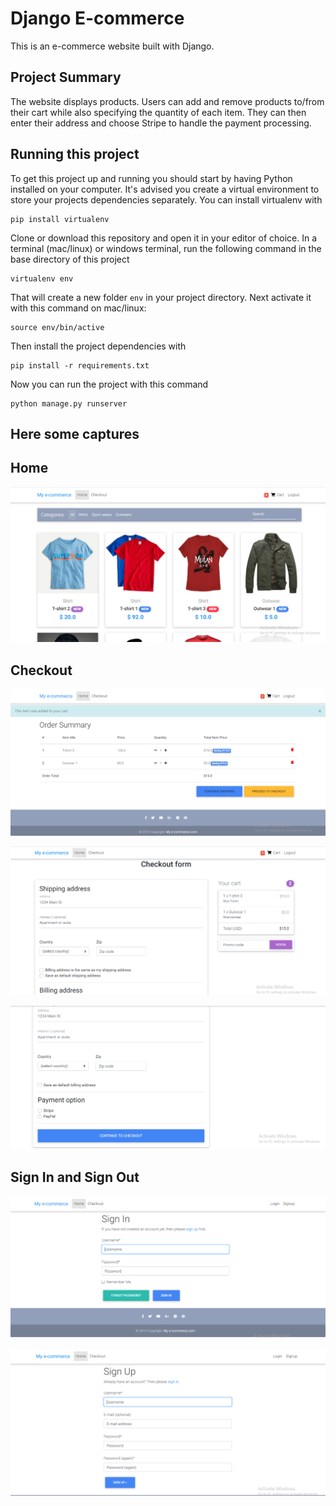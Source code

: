 # Django E-commerce

This is an e-commerce website built with Django.

## Project Summary

The website displays products. Users can add and remove products to/from their cart while also specifying the quantity of each item. They can then enter their address and choose Stripe to handle the payment processing.

## Running this project

To get this project up and running you should start by having Python installed on your computer. It's advised you create a virtual environment to store your projects dependencies separately. You can install virtualenv with

```
pip install virtualenv
```

Clone or download this repository and open it in your editor of choice. In a terminal (mac/linux) or windows terminal, run the following command in the base directory of this project

```
virtualenv env
```

That will create a new folder `env` in your project directory. Next activate it with this command on mac/linux:

```
source env/bin/active
```

Then install the project dependencies with

```
pip install -r requirements.txt
```

Now you can run the project with this command

```
python manage.py runserver
```

## Here some captures

## Home
![alt text](https://github.com/Raef96/My-e-commerce/blob/master/captures/Capture.PNG?raw=true)

## Checkout
![alt text](https://github.com/Raef96/My-e-commerce/blob/master/captures/Capture2.PNG?raw=true)


![alt text](https://github.com/Raef96/My-e-commerce/blob/master/captures/Capture3.PNG?raw=true)

![alt text](https://github.com/Raef96/My-e-commerce/blob/master/captures/Capture4.PNG?raw=true)

## Sign In and Sign Out

![alt text](https://github.com/Raef96/My-e-commerce/blob/master/captures/Capture5.PNG?raw=true)

![alt text](https://github.com/Raef96/My-e-commerce/blob/master/captures/Capture6.PNG?raw=true)

